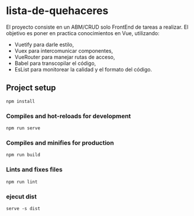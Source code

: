 # lista-de-quehaceres

El proyecto consiste en un ABM/CRUD solo FrontEnd de tareas a realizar. El objetivo es poner en practica conocimientos en Vue, utilizando: 
- Vuetify para darle estilo, 
- Vuex para intercomunicar componentes, 
- VueRouter para manejar rutas de acceso, 
- Babel para transcopilar el código, 
- EsList para monitorear la calidad y el formato del código.


## Project setup
```
npm install
```

### Compiles and hot-reloads for development
```
npm run serve
```

### Compiles and minifies for production
```
npm run build
```

### Lints and fixes files
```
npm run lint
```

### ejecut dist
```
serve -s dist
```
